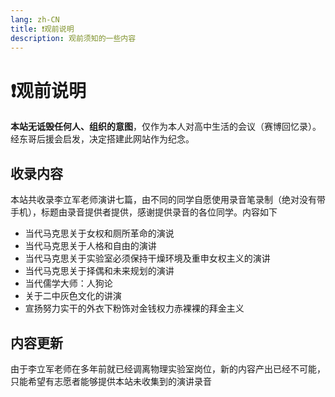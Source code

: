 ```yaml
---
lang: zh-CN
title: ❗观前说明
description: 观前须知的一些内容
---
```



# ❗观前说明

**本站无诋毁任何人、组织的意图**，仅作为本人对高中生活的会议（赛博回忆录）。经东哥后援会启发，决定搭建此网站作为纪念。

## 收录内容

本站共收录李立军老师演讲七篇，由不同的同学自愿使用录音笔录制（绝对没有带手机），标题由录音提供者提供，感谢提供录音的各位同学。内容如下

- 当代马克思关于女权和厕所革命的演说
- 当代马克思关于人格和自由的演讲
- 当代马克思关于实验室必须保持干燥环境及重申女权主义的演讲
- 当代马克思关于择偶和未来规划的演讲
- 当代儒学大师：人狗论
- 关于二中灰色文化的讲演
- 宣扬努力实干的外衣下粉饰对金钱权力赤裸裸的拜金主义

## 内容更新

由于李立军老师在多年前就已经调离物理实验室岗位，新的内容产出已经不可能，只能希望有志愿者能够提供本站未收集到的演讲录音
